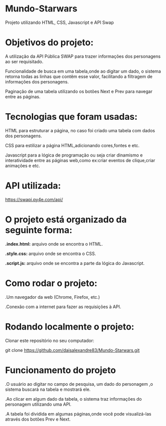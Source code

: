# Mundo-Starwars
Projeto utilizando HTML, CSS, Javascript e API Swap

# Objetivos do projeto:

 A utilização da API Pública SWAP para trazer informações dos personagens ao ser requisitado.

Funcionalidade de busca em uma tabela,onde ao digitar um dado, o sistema retorna todas as linhas que contêm esse valor, facilitando a    filtragem de informações dos personagens.

Paginação de uma tabela utilizando os botões Next e Prev para navegar entre as páginas.

# Tecnologias que foram usadas:

HTML para estruturar a página, no caso foi criado uma tabela com dados dos personagens.

CSS para estilizar a página HTML,adicionando cores,fontes e etc.

Javascript para a lógica de programação ou seja criar dinamismo e interatividade entre as páginas web,como ex:criar eventos de clique,criar animações e etc.

# API utilizada:

https://swapi.py4e.com/api/

# O projeto está organizado da seguinte forma:

**.index.html:** arquivo onde se encontra o HTML.

**.style.css:** arquivo onde se encontra o CSS.

**.script.js:** arquivo onde se encontra a parte da lógica do Javascript.

# Como rodar o projeto:
.Um navegador da web (Chrome, Firefox, etc.)

.Conexão com a internet para fazer as requisições à API.

# Rodando localmente o projeto:

Clonar este repositório no seu computador:

git clone https://github.com/daisalexandre83/Mundo-Starwars.git

# Funcionamento do projeto

.O usuário ao digitar no campo de pesquisa, um dado do personagem ,o sistema buscará na tabela e mostrará ele.

.Ao clicar em algum dado da tabela, o sistema traz informações do personagem utilizando uma API. 

.A  tabela foi dividida em algumas páginas,onde você pode visualizá-las através dos botões Prev e Next. 







